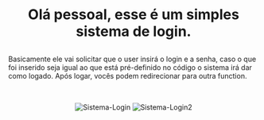 <h1 align="center" Sistema de Login em C </h1>


Olá pessoal, esse é um simples sistema de login.

##

Basicamente ele vai solicitar que o user insirá o login e a senha, caso o que foi inserido seja igual ao que está pré-definido no código o sistema irá dar como logado. 
Após logar, vocês podem redirecionar para outra function.


<div style="display: inline_block"><br>
  <p align="center">
  <img align="center" alt="Sistema-Login" src="https://cdn.discordapp.com/attachments/915351126361137184/915351132879077406/unknown.png">
    
  <img align="center" alt="Sistema-Login2" src="https://cdn.discordapp.com/attachments/915351126361137184/915351339347869736/unknown.png">

  </p>  
</div>
